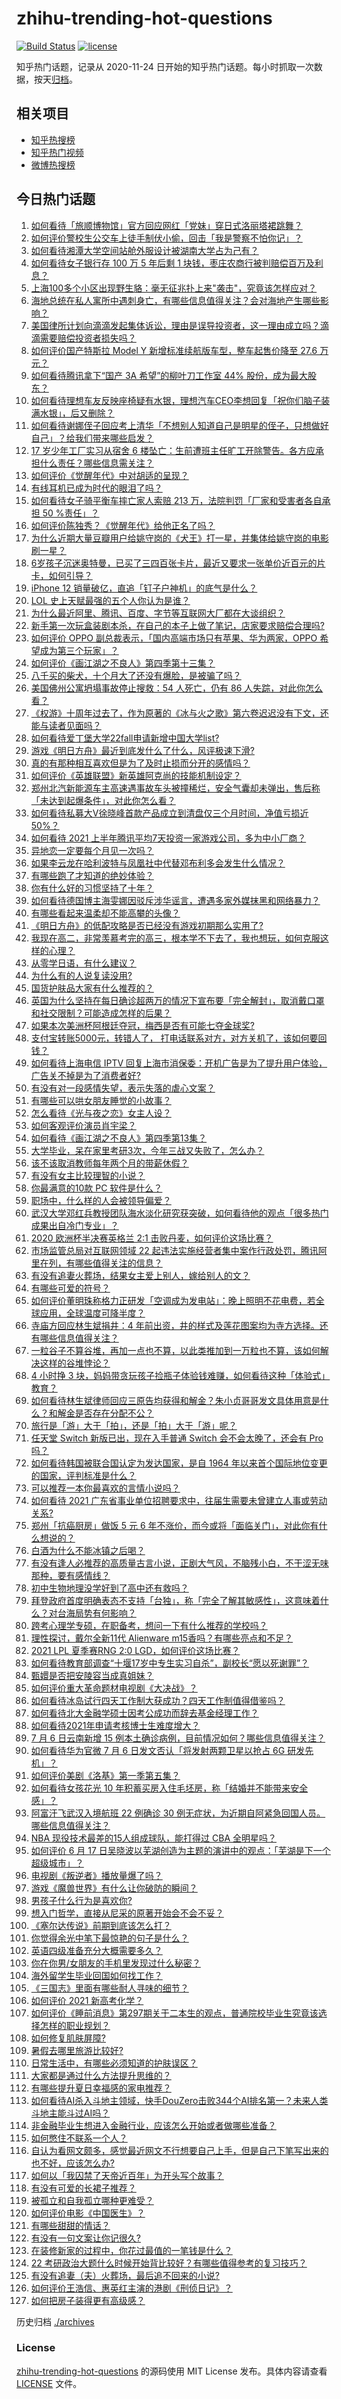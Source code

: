 # zhihu-trending-hot-questions

[![Build Status](https://github.com/justjavac/zhihu-trending-hot-questions/workflows/ci/badge.svg?branch=master)](https://github.com/justjavac/zhihu-trending-hot-questions/actions)
[![license](https://img.shields.io/github/license/justjavac/zhihu-trending-hot-questions)](https://github.com/justjavac/zhihu-trending-hot-questions/blob/master/LICENSE)

知乎热门话题，记录从 2020-11-24 日开始的知乎热门话题。每小时抓取一次数据，按天[归档](./archives)。

## 相关项目

- [知乎热搜榜](https://github.com/justjavac/zhihu-trending-top-search)
- [知乎热门视频](https://github.com/justjavac/zhihu-trending-hot-video)
- [微博热搜榜](https://github.com/justjavac/weibo-trending-hot-search)

## 今日热门话题

<!-- BEGIN -->
<!-- 最后更新时间 Thu Jul 08 2021 16:02:16 GMT+0800 (China Standard Time) -->

1. [如何看待「旅顺博物馆」官方回应网红「党妹」穿日式洛丽塔裙跳舞？](https://www.zhihu.com/question/470365349)
2. [如何评价警校生公交车上徒手制伏小偷，回击「我是警察不怕你记」？](https://www.zhihu.com/question/470605067)
3. [如何看待湘潭大学空间站舱外服设计被湖南大学占为己有？](https://www.zhihu.com/question/470753814)
4. [如何看待女子银行存 100 万 5 年后剩 1
   块钱，枣庄农商行被判赔偿百万及利息？](https://www.zhihu.com/question/470516692)
5. [上海100多个小区出现野生貉：毫无征兆扑上来"袭击"，究竟该怎样应对？](https://www.zhihu.com/question/470241442)
6. [海地总统在私人寓所中遇刺身亡，有哪些信息值得关注？会对海地产生哪些影响？](https://www.zhihu.com/question/470711943)
7. [美国律所计划向滴滴发起集体诉讼，理由是误导投资者，这一理由成立吗？滴滴需要赔偿投资者损失吗？](https://www.zhihu.com/question/470474222)
8. [如何评价国产特斯拉 Model Y 新增标准续航版车型，整车起售价降至 27.6
   万元？](https://www.zhihu.com/question/470843237)
9. [如何看待腾讯拿下“国产 3A 希望”的柳叶刀工作室 44%
   股份，成为最大股东？](https://www.zhihu.com/question/470251383)
10. [如何看待理想车友反映座椅疑有水银，理想汽车CEO李想回复「祝你们脑子装满水银」，后又删除？](https://www.zhihu.com/question/470245809)
11. [如何看待谢娜侄子回应考上清华「不想别人知道自己是明星的侄子，只想做好自己」？给我们带来哪些启发？](https://www.zhihu.com/question/470425395)
12. [17 岁少年工厂实习从宿舍 6
    楼坠亡：生前遭班主任旷工开除警告。各方应承担什么责任？哪些信息需关注？](https://www.zhihu.com/question/470625415)
13. [如何评价《觉醒年代》中对胡适的呈现？](https://www.zhihu.com/question/468614445)
14. [有线耳机已成为时代的眼泪了吗？](https://www.zhihu.com/question/469440223)
15. [如何看待女子骑平衡车摔亡家人索赔 213 万，法院判罚「厂家和受害者各自承担 50
    %责任」？](https://www.zhihu.com/question/470594828)
16. [如何评价陈独秀？《觉醒年代》给他正名了吗？](https://www.zhihu.com/question/464396867)
17. [为什么近期大量豆瓣用户给姚守岗的《犬王》打一星，并集体给姚守岗的电影刷一星？](https://www.zhihu.com/question/470166955)
18. [6岁孩子沉迷奥特曼，已买了三四百张卡片，最近又要求一张单价近百元的片卡，如何引导？](https://www.zhihu.com/question/470324621)
19. [iPhone 12 销量破亿，直追「钉子户神机」的底气是什么？](https://www.zhihu.com/question/469976462)
20. [LOL 史上天赋最强的五个人你认为是谁？](https://www.zhihu.com/question/468616877)
21. [为什么最近阿里、腾讯、百度、字节等互联网大厂都在大谈组织？](https://www.zhihu.com/question/470739484)
22. [新手第一次玩盒装剧本杀，在自己的本子上做了笔记，店家要求赔偿合理吗?](https://www.zhihu.com/question/470003546)
23. [如何评价 OPPO 副总裁表示，「国内高端市场只有苹果、华为两家，OPPO
    希望成为第三个玩家」？](https://www.zhihu.com/question/470535816)
24. [如何评价《画江湖之不良人》第四季第十三集？](https://www.zhihu.com/question/469383435)
25. [八千买的柴犬，十个月大了还没有爆脸，是被骗了吗？](https://www.zhihu.com/question/353006075)
26. [美国佛州公寓坍塌事故停止搜救：54 人死亡，仍有 86
    人失踪，对此你怎么看？](https://www.zhihu.com/question/470820913)
27. [《权游》十周年过去了，作为原著的《冰与火之歌》第六卷迟迟没有下文，还能与读者见面吗？](https://www.zhihu.com/question/460647766)
28. [如何看待爱丁堡大学22fall申请新增中国大学list?](https://www.zhihu.com/question/470776808)
29. [游戏《明日方舟》最近到底发什么了什么，风评极速下滑?](https://www.zhihu.com/question/470071940)
30. [真的有那种相互喜欢但是为了及时止损而分开的感情吗？](https://www.zhihu.com/question/423434356)
31. [如何评价《英雄联盟》新英雄阿克尚的技能机制设定？](https://www.zhihu.com/question/470767561)
32. [郑州北汽新能源车主高速遇事故车头被撞稀烂，安全气囊却未弹出，售后称「未达到起爆条件」，对此你怎么看？](https://www.zhihu.com/question/470624036)
33. [如何看待私募大V徐晓峰首款产品成立到清盘仅三个月时间，净值亏损近
    50%？](https://www.zhihu.com/question/470665476)
34. [如何看待 2021
    上半年腾讯平均7天投资一家游戏公司，多为中小厂商？](https://www.zhihu.com/question/470225729)
35. [异地恋一定要每个月见一次吗？](https://www.zhihu.com/question/459310231)
36. [如果李云龙在哈利波特与凤凰社中代替邓布利多会发生什么情况？](https://www.zhihu.com/question/308905760)
37. [有哪些跑了才知道的绝妙体验？](https://www.zhihu.com/question/470573894)
38. [你有什么好的习惯坚持了十年？](https://www.zhihu.com/question/453783511)
39. [如何看待德国博主海雯娜因驳斥涉华谣言，遭遇多家外媒抹黑和网络暴力？](https://www.zhihu.com/question/470651162)
40. [有哪些看起来温柔却不能高攀的头像？](https://www.zhihu.com/question/437369852)
41. [《明日方舟》的低配攻略是否已经没有游戏初期那么实用了?](https://www.zhihu.com/question/470257789)
42. [我现在高二，非常羡慕考完的高三，根本学不下去了，我也想玩，如何克服这样的心理？](https://www.zhihu.com/question/463931205)
43. [从零学日语，有什么建议？](https://www.zhihu.com/question/368169398)
44. [为什么有的人说复读没用?](https://www.zhihu.com/question/467114805)
45. [国货护肤品大家有什么推荐的？](https://www.zhihu.com/question/20867294)
46. [英国为什么坚持在每日确诊超两万的情况下宣布要「完全解封」，取消戴口罩和社交限制？可能造成怎样的后果？](https://www.zhihu.com/question/470082644)
47. [如果本次美洲杯阿根廷夺冠，梅西是否有可能七夺金球奖?](https://www.zhihu.com/question/469025291)
48. [支付宝转账5000元，转错人了，
    打电话联系对方，对方关机了，该如何要回钱？](https://www.zhihu.com/question/351571558)
49. [如何看待上海电信 IPTV
    回复上海市消保委：开机广告是为了提升用户体验，广告关不掉是为了消费者好?](https://www.zhihu.com/question/470272548)
50. [有没有对一段感情失望，表示失落的虐心文案？](https://www.zhihu.com/question/459513700)
51. [有哪些可以哄女朋友睡觉的小故事？](https://www.zhihu.com/question/264824222)
52. [怎么看待《光与夜之恋》女主人设？](https://www.zhihu.com/question/466812253)
53. [如何客观评价演员肖宇梁？](https://www.zhihu.com/question/470618839)
54. [如何看待《画江湖之不良人》第四季第13集？](https://www.zhihu.com/question/469384925)
55. [大学毕业，呆在家里考研3次，今年三战又失败了，怎么办？](https://www.zhihu.com/question/41692093)
56. [该不该取消教师每年两个月的带薪休假？](https://www.zhihu.com/question/470469068)
57. [有没有女主比较理智的小说？](https://www.zhihu.com/question/364191258)
58. [你最满意的10款 PC 软件是什么？](https://www.zhihu.com/question/469450888)
59. [职场中，什么样的人会被领导偏爱？](https://www.zhihu.com/question/470177228)
60. [武汉大学邓红兵教授团队海水淡化研究获突破，如何看待他的观点「很多热门成果出自冷门专业」？](https://www.zhihu.com/question/470617704)
61. [2020 欧洲杯半决赛英格兰 2:1
    击败丹麦，如何评价这场比赛？](https://www.zhihu.com/question/470791571)
62. [市场监管总局对互联网领域 22
    起违法实施经营者集中案作行政处罚，腾讯阿里在列，有哪些值得关注的信息？](https://www.zhihu.com/question/470683009)
63. [有没有追妻火葬场，结果女主爱上别人，嫁给别人的文？](https://www.zhihu.com/question/429604224)
64. [有哪些可爱的符号？](https://www.zhihu.com/question/314270796)
65. [如何评价董明珠称格力正研发「空调成为发电站」：晚上照明不花电费，若全球应用，全球温度可降半度？](https://www.zhihu.com/question/470429897)
66. [寺庙方回应林生斌捐井：4
    年前出资，井的样式及莲花图案均为寺方选择。还有哪些信息值得关注？](https://www.zhihu.com/question/470587142)
67. [一粒谷子不算谷堆，再加一点也不算，以此类推加到一万粒也不算，该如何解决这样的谷堆悖论？](https://www.zhihu.com/question/455083603)
68. [4 小时挣 3
    块，妈妈带贪玩孩子捡瓶子体验钱难赚，如何看待这种「体验式」教育？](https://www.zhihu.com/question/470535137)
69. [如何看待林生斌律师回应三原告均获得和解金？朱小贞哥哥发文具体用意是什么？和解金是否存在分配不公？](https://www.zhihu.com/question/469903790)
70. [旅行是「游」大于「拍」，还是「拍」大于「游」呢？](https://www.zhihu.com/question/466295652)
71. [任天堂 Switch 新版已出，现在入手普通 Switch 会不会太晚了，还会有 Pro
    吗？](https://www.zhihu.com/question/425260879)
72. [如何看待韩国被联合国认定为发达国家，是自 1964
    年以来首个国际地位变更的国家，评判标准是什么？](https://www.zhihu.com/question/470588614)
73. [可以推荐一本你最喜欢的言情小说吗？](https://www.zhihu.com/question/362997236)
74. [如何看待 2021
    广东省事业单位招聘要求中，往届生需要未曾建立人事或劳动关系?](https://www.zhihu.com/question/470133715)
75. [郑州「抗癌厨房」做饭 5 元 6
    年不涨价，而今或将「面临关门」，对此你有什么想说的？](https://www.zhihu.com/question/470452348)
76. [白酒为什么不能冰镇之后喝？](https://www.zhihu.com/question/468514487)
77. [有没有逢人必推荐的高质量古言小说，正剧大气风，不脑残小白，不干涩无味那种，要有感情线？](https://www.zhihu.com/question/460403091)
78. [初中生物地理没学好到了高中还有救吗？](https://www.zhihu.com/question/460729717)
79. [拜登政府首度明确表态不支持「台独」，称「完全了解其敏感性」，这意味着什么？对台海局势有何影响？](https://www.zhihu.com/question/470580147)
80. [跨考心理学专硕，在职备考，想问一下有什么推荐的学校吗？](https://www.zhihu.com/question/457460535)
81. [理性探讨，戴尔全新11代 Alienware
    m15香吗？有哪些亮点和不足？](https://www.zhihu.com/question/459366400)
82. [2021 LPL 夏季赛RNG 2:0
    LGD，如何评价这场比赛？](https://www.zhihu.com/question/470681114)
83. [如何看待教育部调查“十堰17岁中专生实习自杀”，副校长“愿以死谢罪”？](https://www.zhihu.com/question/470564757)
84. [甄嬛是否把安陵容当成真姐妹？](https://www.zhihu.com/question/389216009)
85. [如何评价重大革命题材电视剧《大决战》？](https://www.zhihu.com/question/465754119)
86. [如何看待冰岛试行四天工作制大获成功？四天工作制值得借鉴吗？](https://www.zhihu.com/question/470410629)
87. [如何看待北大金融学硕士因考公成功而辞去基金经理工作？](https://www.zhihu.com/question/470568734)
88. [如何看待2021年申请考核博士生难度增大？](https://www.zhihu.com/question/430374942)
89. [7 月 6 日云南新增 15
    例本土确诊病例，目前情况如何？哪些信息值得关注？](https://www.zhihu.com/question/470575819)
90. [如何看待华为官微 7 月 6 日发文否认「将发射两颗卫星以抢占 6G
    研发先机」？](https://www.zhihu.com/question/470367051)
91. [如何评价美剧《洛基》第一季第五集？](https://www.zhihu.com/question/469082564)
92. [如何看待女孩花光 10
    年积蓄买房入住毛坯房，称「结婚并不能带来安全感」？](https://www.zhihu.com/question/470358346)
93. [阿富汗飞武汉入境航班 22 例确诊 30
    例无症状，为近期自阿紧急回国人员。哪些信息值得关注？](https://www.zhihu.com/question/470593519)
94. [NBA 现役技术最差的15人组成球队，能打得过 CBA
    全明星吗？](https://www.zhihu.com/question/467877445)
95. [如何评价 6 月 17
    日吴晓波以芜湖创造为主题的演讲中的观点：「芜湖是下一个超级城市」？](https://www.zhihu.com/question/466274708)
96. [电视剧《叛逆者》播放量爆了吗？](https://www.zhihu.com/question/468364234)
97. [游戏《魔兽世界》有什么让你破防的瞬间？](https://www.zhihu.com/question/466341366)
98. [男孩子什么行为是喜欢你?](https://www.zhihu.com/question/459337094)
99. [想入门哲学，直接从尼采的原著开始会不会不妥？](https://www.zhihu.com/question/465167597)
100. [《塞尔达传说》前期到底该怎么打？](https://www.zhihu.com/question/444332434)
101. [你觉得余光中笔下最惊艳的句子是什么？](https://www.zhihu.com/question/440817750)
102. [英语四级准备充分大概需要多久？](https://www.zhihu.com/question/293706213)
103. [你在你男/女朋友的手机里发现过什么秘密？](https://www.zhihu.com/question/309282780)
104. [海外留学生毕业回国如何找工作？](https://www.zhihu.com/question/267051114)
105. [《三国志》里面有哪些耐人寻味的细节？](https://www.zhihu.com/question/48084045)
106. [如何评价 2021 新高考化学？](https://www.zhihu.com/question/463845980)
107. [如何评价《睡前消息》第297期关于二本生的观点，普通院校毕业生究竟该选择怎样的职业规划？](https://www.zhihu.com/question/470490474)
108. [如何修复肌肤屏障?](https://www.zhihu.com/question/318814504)
109. [暑假去哪里旅游比较好?](https://www.zhihu.com/question/465756199)
110. [日常生活中，有哪些必须知道的护肤误区？](https://www.zhihu.com/question/467117508)
111. [大家都是通过什么方法提升思维的？](https://www.zhihu.com/question/468908005)
112. [有哪些提升夏日幸福感的家电推荐？](https://www.zhihu.com/question/333879590)
113. [如何看待AI杀入斗地主领域，快手DouZero击败344个AI排名第一？未来人类斗地主能斗过AI吗？](https://www.zhihu.com/question/470431274)
114. [非金融毕业生想进入金融行业，应该怎么开始或者做哪些准备？](https://www.zhihu.com/question/34945971)
115. [如何憋住不联系一个人？](https://www.zhihu.com/question/417595335)
116. [自认为看网文颇多，感觉最近网文不行想要自己上手，但是自己下笔写出来的也不好，应该怎么办?](https://www.zhihu.com/question/462450572)
117. [如何以「我囚禁了天帝近百年」为开头写个故事？](https://www.zhihu.com/question/436573312)
118. [有没有可爱的长裙子推荐？](https://www.zhihu.com/question/446771263)
119. [被孤立和自我孤立哪种更难受？](https://www.zhihu.com/question/468616953)
120. [如何评价电影《中国医生》？](https://www.zhihu.com/question/448519150)
121. [有哪些甜甜的情话？](https://www.zhihu.com/question/460123635)
122. [有没有一句文案让你记很久?](https://www.zhihu.com/question/432213645)
123. [在装修新家的过程中，你花过最值的一笔钱是什么？](https://www.zhihu.com/question/468840855)
124. [22
     考研政治大题什么时候开始背比较好？有哪些值得参考的复习技巧？](https://www.zhihu.com/question/470122007)
125. [有没有追妻（夫）火葬场，最后追不回来的小说?](https://www.zhihu.com/question/468268590)
126. [如何评价王浩信、惠英红主演的港剧《刑侦日记》？](https://www.zhihu.com/question/463938835)
127. [如何把房子装得更有高级感？](https://www.zhihu.com/question/460724070)

<!-- END -->

历史归档 [./archives](./archives)

### License

[zhihu-trending-hot-questions](https://github.com/justjavac/zhihu-trending-hot-questions)
的源码使用 MIT License 发布。具体内容请查看 [LICENSE](./LICENSE) 文件。

